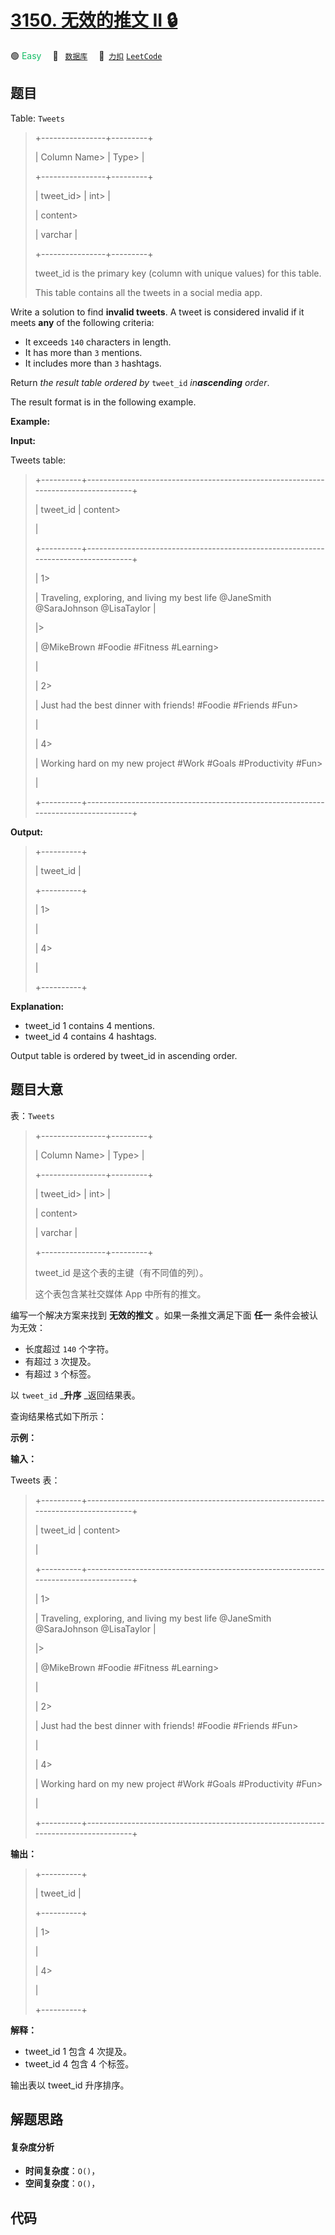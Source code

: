 # [3150. 无效的推文 II 🔒](https://2xiao.github.io/leetcode-js/problem/3150.html)

🟢 <font color=#15bd66>Easy</font>&emsp; 🔖&ensp; [`数据库`](/tag/database.md)&emsp; 🔗&ensp;[`力扣`](https://leetcode.cn/problems/invalid-tweets-ii) [`LeetCode`](https://leetcode.com/problems/invalid-tweets-ii)

## 题目

Table: `Tweets`

> 
> 
> 
> 
> 
> +----------------+---------+
> 
> | Column Name> 
> | Type> 
> |
> 
> +----------------+---------+
> 
> | tweet_id> 
>    | int> 
>  |
> 
> | content> 
> > 
> | varchar |
> 
> +----------------+---------+
> 
> tweet_id is the primary key (column with unique values) for this table.
> 
> This table contains all the tweets in a social media app.
> 
> 

Write a solution to find **invalid tweets**. A tweet is considered invalid if
it meets **any** of the following criteria:

  * It exceeds `140` characters in length.
  * It has more than `3` mentions.
  * It includes more than `3` hashtags.

Return _the result table ordered by_ `tweet_id` _in**ascending** order_.

The result format is in the following example.



**Example:**

**Input:**

Tweets table:

> 
> 
> 
> 
> 
>   +----------+-----------------------------------------------------------------------------------+
> 
>   | tweet_id | content> 
> > 
> > 
> > 
> > 
> > 
> > 
> > 
> > 
> > 
> > 
> > 
> > 
> > 
> > 
> > 
> > 
> > 
>    |
> 
>   +----------+-----------------------------------------------------------------------------------+
> 
>   | 1> 
> > 
> | Traveling, exploring, and living my best life @JaneSmith @SaraJohnson @LisaTaylor |
> 
>   |> 
> > 
>   | @MikeBrown #Foodie #Fitness #Learning> 
> > 
> > 
> > 
> > 
> > 
> > 
> > 
> > 
> > 
> > 
>  | 
> 
>   | 2> 
> > 
> | Just had the best dinner with friends! #Foodie #Friends #Fun> 
> > 
> > 
> > 
> > 
>   |
> 
>   | 4> 
> > 
> | Working hard on my new project #Work #Goals #Productivity #Fun> 
> > 
> > 
> > 
> > 
> |
> 
>   +----------+-----------------------------------------------------------------------------------+
> 
>   

**Output:**

> 
> 
> 
> 
> 
>   +----------+
> 
>   | tweet_id |
> 
>   +----------+
> 
>   | 1> 
> > 
> |
> 
>   | 4> 
> > 
> |
> 
>   +----------+
> 
>   

**Explanation:**

  * tweet_id 1 contains 4 mentions.
  * tweet_id 4 contains 4 hashtags.

Output table is ordered by tweet_id in ascending order.


## 题目大意

表：`Tweets`

> 
> 
> 
> 
> 
> +----------------+---------+
> 
> | Column Name> 
> | Type> 
> |
> 
> +----------------+---------+
> 
> | tweet_id> 
>    | int> 
>  |
> 
> | content> 
> > 
> | varchar |
> 
> +----------------+---------+
> 
> tweet_id 是这个表的主键（有不同值的列）。
> 
> 这个表包含某社交媒体 App 中所有的推文。

编写一个解决方案来找到 **无效的推文** 。如果一条推文满足下面 **任一**  条件会被认为无效：

  * 长度超过 `140` 个字符。
  * 有超过 `3` 次提及。
  * 有超过 `3` 个标签。

以 `tweet_id` _**升序**  _返回结果表。

查询结果格式如下所示：



**示例：**

**输入：**

Tweets 表：

> 
> 
> 
> 
> 
>   +----------+-----------------------------------------------------------------------------------+
> 
>   | tweet_id | content> 
> > 
> > 
> > 
> > 
> > 
> > 
> > 
> > 
> > 
> > 
> > 
> > 
> > 
> > 
> > 
> > 
> > 
>    |
> 
>   +----------+-----------------------------------------------------------------------------------+
> 
>   | 1> 
> > 
> | Traveling, exploring, and living my best life @JaneSmith @SaraJohnson @LisaTaylor |
> 
>   |> 
> > 
>   | @MikeBrown #Foodie #Fitness #Learning> 
> > 
> > 
> > 
> > 
> > 
> > 
> > 
> > 
> > 
> > 
>  | 
> 
>   | 2> 
> > 
> | Just had the best dinner with friends! #Foodie #Friends #Fun> 
> > 
> > 
> > 
> > 
>   |
> 
>   | 4> 
> > 
> | Working hard on my new project #Work #Goals #Productivity #Fun> 
> > 
> > 
> > 
> > 
> |
> 
>   +----------+-----------------------------------------------------------------------------------+
> 
>   

**输出：**

> 
> 
> 
> 
> 
>   +----------+
> 
>   | tweet_id |
> 
>   +----------+
> 
>   | 1> 
> > 
> |
> 
>   | 4> 
> > 
> |
> 
>   +----------+
> 
>   

**解释：**

  * tweet_id 1 包含 4 次提及。
  * tweet_id 4 包含 4 个标签。

输出表以 tweet_id 升序排序。


## 解题思路

#### 复杂度分析

- **时间复杂度**：`O()`，
- **空间复杂度**：`O()`，

## 代码

```javascript

```